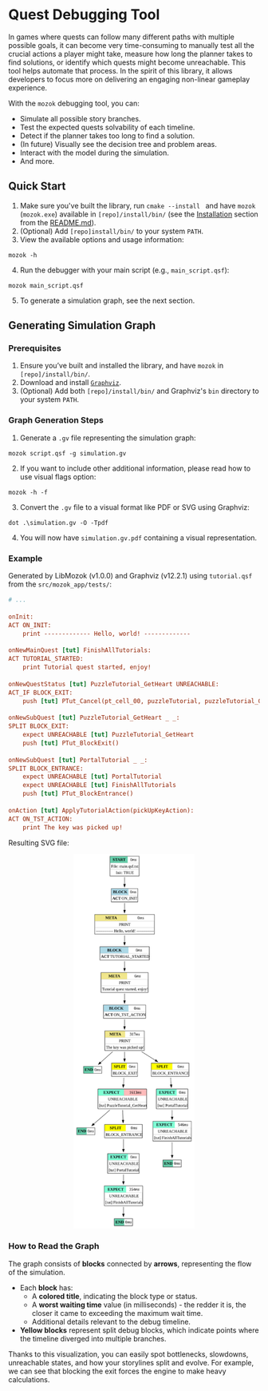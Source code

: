 # Quest Debugging Tool

In games where quests can follow many different paths with multiple  possible goals, it can become very time-consuming to manually test all the crucial actions a player might take, measure how long the planner takes to find solutions, or identify which quests might become unreachable. This tool helps automate that process. In the spirit of this library, it allows developers to focus more on delivering an engaging non-linear gameplay experience.  

With the `mozok` debugging tool, you can:
- Simulate all possible story branches.
- Test the expected quests solvability of each timeline.
- Detect if the planner takes too long to find a solution.
- (In future) Visually see the decision tree and problem areas.
- Interact with the model during the simulation.
- And more.

## Quick Start

1. Make sure you've built the library, run `cmake --install ` and have `mozok` (`mozok.exe`) available in `[repo]/install/bin/` (see the [Installation](../README.md#installation) section from the [README.md](../README.md)).
2. (Optional) Add `[repo]install/bin/` to your system `PATH`.
3. View the available options and usage information:
```
mozok -h
```
4. Run the debugger with your main script (e.g., `main_script.qsf`):
```
mozok main_script.qsf
```
5. To generate a simulation graph, see the next section.

## Generating Simulation Graph

### Prerequisites

1. Ensure you’ve built and installed the library, and have `mozok` in `[repo]/install/bin/`.
2. Download and install [`Graphviz`](https://graphviz.org/).
3. (Optional) Add both `[repo]/install/bin/` and Graphviz's `bin` directory to your system `PATH`.

### Graph Generation Steps

1. Generate a `.gv` file representing the simulation graph:
```
mozok script.qsf -g simulation.gv
```

2. If you want to include other additional information, please read how to use visual flags option:
```
mozok -h -f
```

3. Convert the `.gv` file to a visual format like PDF or SVG using Graphviz:
```
dot .\simulation.gv -O -Tpdf
```

4. You will now have `simulation.gv.pdf` containing a visual representation.


### Example

Generated by LibMozok (v1.0.0) and Graphviz (v12.2.1) using `tutorial.qsf`  from the `src/mozok_app/tests/`:

```ini
# ... 

onInit:
ACT ON_INIT:
    print ------------- Hello, world! ------------- 

onNewMainQuest [tut] FinishAllTutorials:
ACT TUTORIAL_STARTED:
    print Tutorial quest started, enjoy!

onNewQuestStatus [tut] PuzzleTutorial_GetHeart UNREACHABLE:
ACT_IF BLOCK_EXIT:
    push [tut] PTut_Cancel(pt_cell_00, puzzleTutorial, puzzleTutorial_GetHeart)

onNewSubQuest [tut] PuzzleTutorial_GetHeart _ _:
SPLIT BLOCK_EXIT:
    expect UNREACHABLE [tut] PuzzleTutorial_GetHeart
    push [tut] PTut_BlockExit()

onNewSubQuest [tut] PortalTutorial _ _:
SPLIT BLOCK_ENTRANCE:
    expect UNREACHABLE [tut] PortalTutorial
    expect UNREACHABLE [tut] FinishAllTutorials
    push [tut] PTut_BlockEntrance()

onAction [tut] ApplyTutorialAction(pickUpKeyAction):
ACT ON_TST_ACTION:
    print The key was picked up!
```

Resulting SVG file:

<center>
      <picture>
            <img height="750px" alt="Simulation Graph" src="./imgs/simulation_example.svg">
      </picture>
</center>

### How to Read the Graph

The graph consists of **blocks** connected by **arrows**, representing the flow of the simulation.

* Each **block** has:
   * A **colored title**, indicating the block type or status.
   * A **worst waiting time** value (in milliseconds) - the redder it is, the closer it came to exceeding the maximum wait time.
   * Additional details relevant to the debug timeline.
* **Yellow blocks** represent split debug blocks, which indicate points where the timeline diverged into multiple branches.

Thanks to this visualization, you can easily spot bottlenecks, slowdowns, unreachable states, and how your storylines split and evolve. For example, we can see that blocking the exit forces the engine to make heavy calculations.